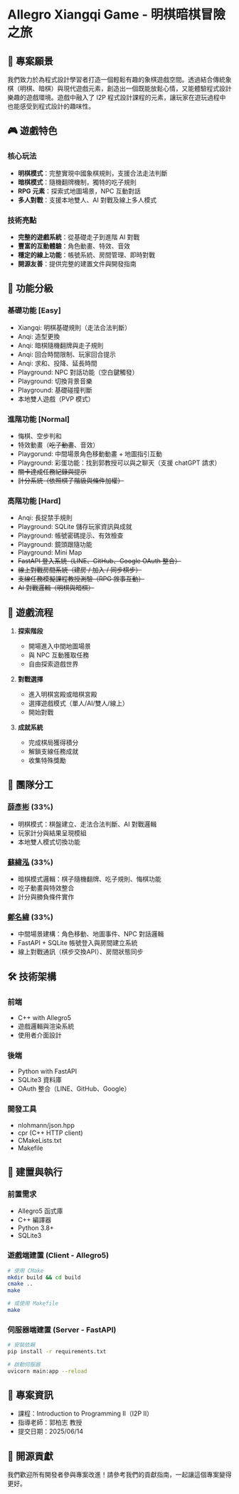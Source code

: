 # Allegro Xiangqi Game - 明棋暗棋冒險之旅

## 🎯 專案願景

我們致力於為程式設計學習者打造一個輕鬆有趣的象棋遊戲空間。透過結合傳統象棋（明棋、暗棋）與現代遊戲元素，創造出一個既能放鬆心情，又能體驗程式設計樂趣的遊戲環境。遊戲中融入了 I2P 程式設計課程的元素，讓玩家在遊玩過程中也能感受到程式設計的趣味性。

## 🎮 遊戲特色

### 核心玩法
- **明棋模式**：完整實現中國象棋規則，支援合法走法判斷
- **暗棋模式**：隨機翻牌機制，獨特的吃子規則
- **RPG 元素**：探索式地圖場景，NPC 互動對話
- **多人對戰**：支援本地雙人、AI 對戰及線上多人模式

### 技術亮點
- **完整的遊戲系統**：從基礎走子到進階 AI 對戰
- **豐富的互動體驗**：角色動畫、特效、音效
- **穩定的線上功能**：帳號系統、房間管理、即時對戰
- **開源友善**：提供完整的建置文件與開發指南

## 🎯 功能分級

### 基礎功能 [Easy]
- Xiangqi: 明棋基礎規則（走法合法判斷）
- Anqi: 造型更換
- Anqi: 暗棋隨機翻牌與走子規則
- Anqi: 回合時間限制、玩家回合提示
- Anqi: 求和、投降、延長時間
- Playground: NPC 對話功能（空白鍵觸發）
- Playground: 切換背景音樂
- Playground: 基礎碰撞判斷
- 本地雙人遊戲（PVP 模式）

### 進階功能 [Normal]
- 悔棋、空步判和
- 特效動畫（~~吃子動畫~~、音效）
- Playgorund: 中間場景角色移動動畫 + 地圖指引互動
- Playground: 彩蛋功能：找到郭教授可以與之聊天（支援 chatGPT 請求）
- ~~關卡達成任務紀錄與提示~~
- ~~計分系統（依照棋子階級與條件加權）~~


### 高階功能 [Hard]
- Anqi: 長捉禁手規則
- Playground: SQLite 儲存玩家資訊與成就
- Playground: 帳號密碼提示、有效檢查
- Playground: 鏡頭跟隨功能
- Playground: Mini Map
- ~~FastAPI 登入系統（LINE、GitHub、Google OAuth 整合）~~
- ~~線上對戰房間系統（建房 / 加入 / 同步棋步）~~
- ~~支線任務模擬課程教授測驗（RPG 敘事互動）~~
- ~~AI 對戰邏輯（明棋與暗棋）~~

## 🎲 遊戲流程

1. **探索階段**
   - 開場進入中間地圖場景
   - 與 NPC 互動獲取任務
   - 自由探索遊戲世界

2. **對戰選擇**
   - 進入明棋宮殿或暗棋宮殿
   - 選擇遊戲模式（單人/AI/雙人/線上）
   - 開始對戰

3. **成就系統**
   - 完成棋局獲得積分
   - 解鎖支線任務成就
   - 收集特殊獎勵

## 👥 團隊分工

### [薛彥彬](https://github.com/faaberling-0st1d) (33%)
- 明棋模式：棋盤建立、走法合法判斷、AI 對戰邏輯
- 玩家計分與結果呈現模組
- 本地雙人模式切換功能

### [蘇緯泓](https://github.com/Su-Wei-Hong) (33%)
- 暗棋模式邏輯：棋子隨機翻牌、吃子規則、悔棋功能
- 吃子動畫與特效整合
- 計分與勝負條件實作

### [鄭名緯](https://github.com/weifish0) (33%)
- 中間場景建構：角色移動、地圖事件、NPC 對話邏輯
- FastAPI + SQLite 帳號登入與房間建立系統
- 線上對戰通訊（棋步交換API）、房間狀態同步


## 🛠️ 技術架構

### 前端
- C++ with Allegro5
- 遊戲邏輯與渲染系統
- 使用者介面設計

### 後端
- Python with FastAPI
- SQLite3 資料庫
- OAuth 整合（LINE、GitHub、Google）

### 開發工具
- nlohmann/json.hpp
- cpr (C++ HTTP client)
- CMakeLists.txt
- Makefile

## 🚀 建置與執行

### 前置需求
- Allegro5 函式庫
- C++ 編譯器
- Python 3.8+
- SQLite3

### 遊戲端建置 (Client - Allegro5)
```bash
# 使用 CMake
mkdir build && cd build
cmake ..
make

# 或使用 Makefile
make
```

### 伺服器端建置 (Server - FastAPI)
```bash
# 安裝依賴
pip install -r requirements.txt

# 啟動伺服器
uvicorn main:app --reload
```

## 📅 專案資訊
- 課程：Introduction to Programming II（I2P II）
- 指導老師：郭柏志 教授
- 提交日期：2025/06/14

## 🤝 開源貢獻
我們歡迎所有開發者參與專案改進！請參考我們的貢獻指南，一起讓這個專案變得更好。
